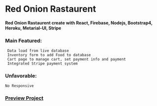 # Red Onion Rastaurent

#### Red Onion Rastaurent create with React, Firebase, Nodejs, Bootstrap4, Heroku, Metarial-UI, Stripe

### Main Featured:
     Data load from live database
     Inventory form to add Food to database
     Cart page to manage cart, set payment info and payment
     Integrated Stripe payment system
      
### Unfavorable:
    No Responsive   
      
 ### [Preview Project](https://red-onion-romana.web.app)
 

